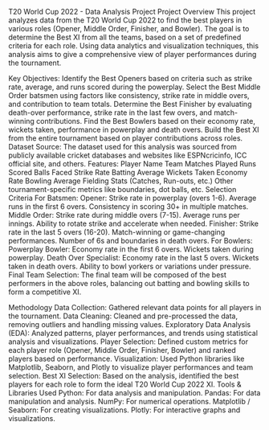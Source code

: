 T20 World Cup 2022 - Data Analysis Project
Project Overview
This project analyzes data from the T20 World Cup 2022 to find the best players in various roles (Opener, Middle Order, Finisher, and Bowler). The goal is to determine the Best XI from all the teams, based on a set of predefined criteria for each role. Using data analytics and visualization techniques, this analysis aims to give a comprehensive view of player performances during the tournament.

Key Objectives:
Identify the Best Openers based on criteria such as strike rate, average, and runs scored during the powerplay.
Select the Best Middle Order batsmen using factors like consistency, strike rate in middle overs, and contribution to team totals.
Determine the Best Finisher by evaluating death-over performance, strike rate in the last few overs, and match-winning contributions.
Find the Best Bowlers based on their economy rate, wickets taken, performance in powerplay and death overs.
Build the Best XI from the entire tournament based on player contributions across roles.
Dataset
Source: The dataset used for this analysis was sourced from publicly available cricket databases and websites like ESPNcricinfo, ICC official site, and others.
Features:
Player Name
Team
Matches Played
Runs Scored
Balls Faced
Strike Rate
Batting Average
Wickets Taken
Economy Rate
Bowling Average
Fielding Stats (Catches, Run-outs, etc.)
Other tournament-specific metrics like boundaries, dot balls, etc.
Selection Criteria
For Batsmen:
Opener:
Strike rate in powerplay (overs 1-6).
Average runs in the first 6 overs.
Consistency in scoring 30+ in multiple matches.
Middle Order:
Strike rate during middle overs (7-15).
Average runs per innings.
Ability to rotate strike and accelerate when needed.
Finisher:
Strike rate in the last 5 overs (16-20).
Match-winning or game-changing performances.
Number of 6s and boundaries in death overs.
For Bowlers:
Powerplay Bowler:
Economy rate in the first 6 overs.
Wickets taken during powerplay.
Death Over Specialist:
Economy rate in the last 5 overs.
Wickets taken in death overs.
Ability to bowl yorkers or variations under pressure.
Final Team Selection:
The final team will be composed of the best performers in the above roles, balancing out batting and bowling skills to form a competitive XI.

Methodology
Data Collection: Gathered relevant data points for all players in the tournament.
Data Cleaning: Cleaned and pre-processed the data, removing outliers and handling missing values.
Exploratory Data Analysis (EDA): Analyzed patterns, player performances, and trends using statistical analysis and visualizations.
Player Selection: Defined custom metrics for each player role (Opener, Middle Order, Finisher, Bowler) and ranked players based on performance.
Visualization: Used Python libraries like Matplotlib, Seaborn, and Plotly to visualize player performances and team selection.
Best XI Selection: Based on the analysis, identified the best players for each role to form the ideal T20 World Cup 2022 XI.
Tools & Libraries Used
Python: For data analysis and manipulation.
Pandas: For data manipulation and analysis.
NumPy: For numerical operations.
Matplotlib / Seaborn: For creating visualizations.
Plotly: For interactive graphs and visualizations.
